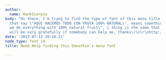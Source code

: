 ```yaml
---
author:
  name: HankScorpio
body: "Hi there, i'm tryng to find the type of font of this menu title, is the one
  that say \"AQUI HACEMOS TODO CON FRUTA 100% NATURAL\", means something like \"here
  we do everything with 100% natural fruit\", i thing is the same that say \"Smoothies\".\r\ni
  will be very gratefully if somebody can help me, thanks\r\n\r\nhttp://www.flickr.com/photos/97443043@N03/9269221357/"
date: '2013-07-12 20:16:21'
node_type: font_id
title: Need Help finding this Smoothie's menu font

---
```

